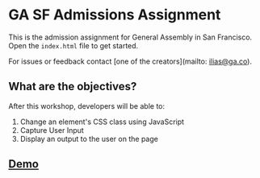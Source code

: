 # GA SF Admissions Assignment

This is the admission assignment for General Assembly in San Francisco. Open the `index.html` file to get started.

For issues or feedback contact [one of the creators](mailto: ilias@ga.co).

## What are the objectives?
After this workshop, developers will be able to:

1) Change an element's CSS class using JavaScript
2) Capture User Input
3) Display an output to the user on the page

## [Demo](https://heggy231.github.io/ga-sf-admission/)
